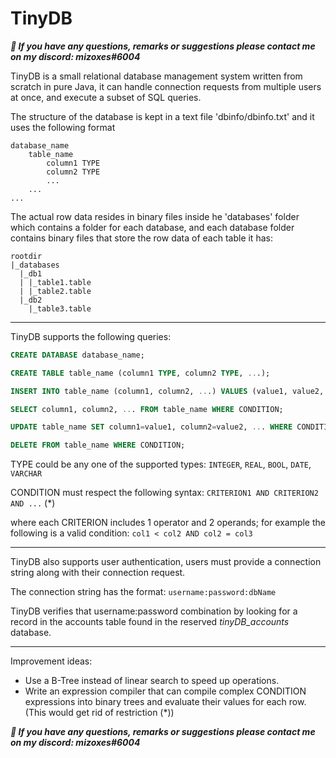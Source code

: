 # TinyDB

***📧 If you have any questions, remarks or suggestions please contact me on my discord: mizoxes#6004***

TinyDB is a small relational database management system written from scratch in pure Java, it can handle connection requests from 
multiple users at once, and execute a subset of SQL queries.

The structure of the database is kept in a text file 'dbinfo/dbinfo.txt' and it uses the following format

```
database_name
	table_name
		column1 TYPE
		column2 TYPE
		...
	...
...
```

The actual row data resides in binary files inside he 'databases' folder which contains a folder for each database, and each
database folder contains binary files that store the row data of each table it has:

```
rootdir
|_databases
  |_db1
  | |_table1.table
  | |_table2.table
  |_db2
    |_table3.table
```

---
TinyDB supports the following queries:

```sql
CREATE DATABASE database_name;

CREATE TABLE table_name (column1 TYPE, column2 TYPE, ...);

INSERT INTO table_name (column1, column2, ...) VALUES (value1, value2, ...);

SELECT column1, column2, ... FROM table_name WHERE CONDITION;

UPDATE table_name SET column1=value1, column2=value2, ... WHERE CONDITION;

DELETE FROM table_name WHERE CONDITION;
```

TYPE could be any one of the supported types: ```INTEGER```, ```REAL```, ```BOOL```, ```DATE```, ```VARCHAR```

CONDITION must respect the following syntax: ```CRITERION1 AND CRITERION2 AND ...```  (*)

where each CRITERION includes 1 operator and 2 operands; for example the following is a valid condition: ```col1 < col2 AND col2 = col3```

---
TinyDB also supports user authentication, users must provide a connection string along with their connection request.

The connection string has the format: ```username:password:dbName```

TinyDB verifies that username:password combination by looking for a record in the accounts table found in the reserved _tinyDB_accounts_ database.

---

Improvement ideas:
- Use a B-Tree instead of linear search to speed up operations.
- Write an expression compiler that can compile complex CONDITION expressions into binary trees and evaluate their values for each row. (This would get rid of restriction (*))

***📧 If you have any questions, remarks or suggestions please contact me on my discord: mizoxes#6004***
